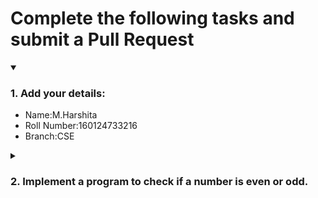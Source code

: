 # Complete the following tasks and submit a Pull Request
<details open>
<summary><h3>1. Add your details: </h3></summary>
<ul>
  <li> Name:M.Harshita  </li>
  <li> Roll Number:160124733216 </li>
  <li> Branch:CSE </li>
</ul>
</details>
<details>
<summary><h3> 2. Implement a program to check if a number is even or odd. </h3></summary>
<ul>
  <li> Create a new file in the repository and add your code. </li>
  <li> Use any programming language of your choice. </li>
</ul>
</details>
